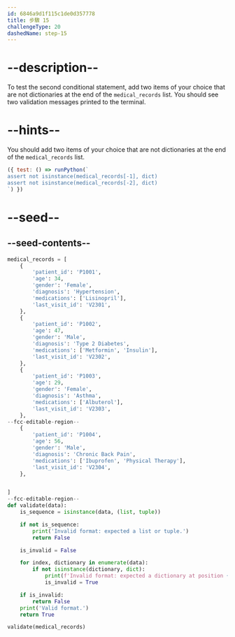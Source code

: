 ```yaml
---
id: 6846a9d1f115c1de0d357778
title: 步驟 15
challengeType: 20
dashedName: step-15
---
```


# --description--

To test the second conditional statement, add two items of your choice that are not dictionaries at the end of the `medical_records` list. You should see two validation messages printed to the terminal.

# --hints--

You should add two items of your choice that are not dictionaries at the end of the `medical_records` list.

```js
({ test: () => runPython(`
assert not isinstance(medical_records[-1], dict)
assert not isinstance(medical_records[-2], dict)
`) })
```

# --seed--

## --seed-contents--

```py
medical_records = [
    {
        'patient_id': 'P1001',
        'age': 34,
        'gender': 'Female',
        'diagnosis': 'Hypertension',
        'medications': ['Lisinopril'],
        'last_visit_id': 'V2301',
    },
    {
        'patient_id': 'P1002',
        'age': 47,
        'gender': 'Male',
        'diagnosis': 'Type 2 Diabetes',
        'medications': ['Metformin', 'Insulin'],
        'last_visit_id': 'V2302',
    },
    {
        'patient_id': 'P1003',
        'age': 29,
        'gender': 'Female',
        'diagnosis': 'Asthma',
        'medications': ['Albuterol'],
        'last_visit_id': 'V2303',
    },
--fcc-editable-region--
    {
        'patient_id': 'P1004',
        'age': 56,
        'gender': 'Male',
        'diagnosis': 'Chronic Back Pain',
        'medications': ['Ibuprofen', 'Physical Therapy'],
        'last_visit_id': 'V2304',
    },


]
--fcc-editable-region--
def validate(data):
    is_sequence = isinstance(data, (list, tuple))

    if not is_sequence:
        print('Invalid format: expected a list or tuple.')
        return False

    is_invalid = False

    for index, dictionary in enumerate(data):
        if not isinstance(dictionary, dict):
            print(f'Invalid format: expected a dictionary at position {index}.')
            is_invalid = True

    if is_invalid:
        return False
    print('Valid format.')
    return True

validate(medical_records)

```
